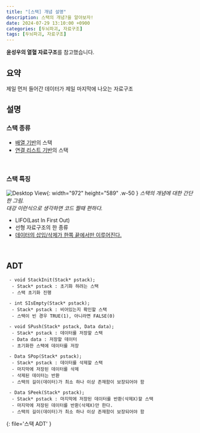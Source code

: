 ```yaml
---
title: "[스택] 개념 설명"
description: 스택의 개념?을 알아보자!
date: 2024-07-29 13:10:00 +0900
categories: [두뇌파괴, 자료구조]
tags: [두뇌파괴, 자료구조]
---
```


**윤성우의 열혈 자료구조**를 참고했습니다.

## 요약
제일 먼저 들어간 데이터가 제일 마지막에 나오는 자료구조
<br>


## 설명

### 스택 종류
 - <ins>배열 기반</ins>의 스택
 - <ins>연결 리스트 기반</ins>의 스택
<br>

### 스택 특징
![Desktop View](https://lh3.googleusercontent.com/pw/AP1GczNAiDbxFtHl6GADGjIQ7-tEJ_lwBsmv0a-hId4MN6SBifcw9WugVnAEJC3s6dXza5oYFqeWzxcOD-zImb2ZGT69uH-Gb2dU2UBWKRCZ8UxOk1Evqvc=w2400){: width="972" height="589" .w-50 }
_스택의 개념에 대한 간단한 그림.<br>대강 이런식으로 생각하면 코드 짤때 편하다._

- LIFO(Last In First Out)
- 선형 자료구조의 한 종류
- <ins>데이터의 삽입/삭제가 한쪽 끝에서만 이루어진다.</ins>
 <br>


## ADT
```
 - void StackInit(Stack* pstack);
  - Stack* pstack : 초기화 하려는 스택
  - 스택 초기화 진행

 - int SIsEmpty(Stack* pstack);
  - Stack* pstack : 비어있는지 확인할 스택
  - 스택이 빈 경우 TRUE(1), 아니라면 FALSE(0)

 - void SPush(Stack* pstack, Data data);
  - Stack* pstack : 데이터를 저장할 스택
  - Data data : 저장할 데이터
  - 초기화한 스택에 데이터를 저장

 - Data SPop(Stack* pstack);
  - Stack* pstack : 데이터를 삭제할 스택
  - 마지막에 저장된 데이터를 삭제
  - 삭제된 데이터는 반환
  - 스택의 길이(데이터)가 최소 하나 이상 존재함이 보장되어야 함

 - Data SPeek(Stack* pstack);
  - Stack* pstack : 마지막에 저장된 데이터를 반환(삭제X)할 스택
  - 마지막에 저장된 데이터를 반환(삭제X)만 한다.
  - 스택의 길이(데이터)가 최소 하나 이상 존재함이 보장되어야 함
```
{: file='스택 ADT' }

